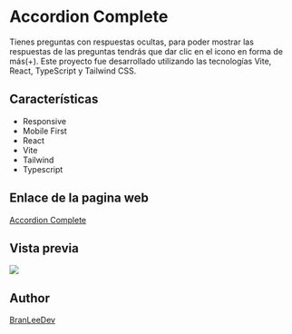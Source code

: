 # Accordion Complete

Tienes preguntas con respuestas ocultas, para poder mostrar las respuestas de las preguntas tendrás
que dar clic en el icono en forma de más(+). Este proyecto fue desarrollado utilizando las tecnologías Vite, React, TypeScript y Tailwind CSS.

## Características

- Responsive
- Mobile First
- React
- Vite
- Tailwind
- Typescript

## Enlace de la pagina web

[Accordion Complete](https://accordion-complete.vercel.app/)

## Vista previa

![](https://res.cloudinary.com/dbbixakcl/image/upload/f_auto,q_auto/v1/React/AccordionComplete/mn44bs5z3svadtu3y5jm)

## Author

[BranLeeDev](https://github.com/BranLeeDev)
